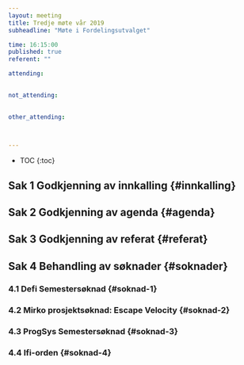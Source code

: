 ```yaml
---
layout: meeting
title: Tredje møte vår 2019
subheadline: "Møte i Fordelingsutvalget"

time: 16:15:00
published: true
referent: ""

attending:
    

not_attending:
    

other_attending:
    


---
```


* TOC
{:toc}


## Sak 1 Godkjenning av innkalling {#innkalling}
## Sak 2 Godkjenning av agenda {#agenda}
## Sak 3 Godkjenning av referat {#referat}
## Sak 4 Behandling av søknader {#soknader}
### 4.1 Defi Semestersøknad  {#soknad-1}
### 4.2 Mirko prosjektsøknad: Escape Velocity  {#soknad-2}
### 4.3 ProgSys Semestersøknad  {#soknad-3}
### 4.4 Ifi-orden {#soknad-4}
